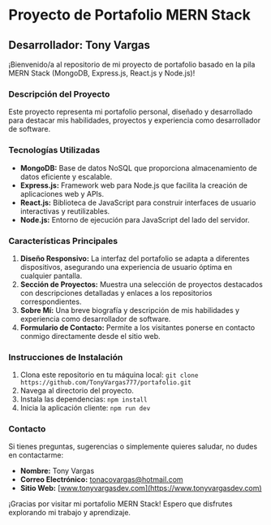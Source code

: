 # Proyecto de Portafolio MERN Stack

## Desarrollador: Tony Vargas

¡Bienvenido/a al repositorio de mi proyecto de portafolio basado en la pila MERN Stack (MongoDB, Express.js, React.js y Node.js)!

### Descripción del Proyecto
Este proyecto representa mi portafolio personal, diseñado y desarrollado para destacar mis habilidades, proyectos y experiencia como desarrollador de software.

### Tecnologías Utilizadas
- **MongoDB:** Base de datos NoSQL que proporciona almacenamiento de datos eficiente y escalable.
- **Express.js:** Framework web para Node.js que facilita la creación de aplicaciones web y APIs.
- **React.js:** Biblioteca de JavaScript para construir interfaces de usuario interactivas y reutilizables.
- **Node.js:** Entorno de ejecución para JavaScript del lado del servidor.

### Características Principales
1. **Diseño Responsivo:** La interfaz del portafolio se adapta a diferentes dispositivos, asegurando una experiencia de usuario óptima en cualquier pantalla.
2. **Sección de Proyectos:** Muestra una selección de proyectos destacados con descripciones detalladas y enlaces a los repositorios correspondientes.
3. **Sobre Mí:** Una breve biografía y descripción de mis habilidades y experiencia como desarrollador de software.
4. **Formulario de Contacto:** Permite a los visitantes ponerse en contacto conmigo directamente desde el sitio web.

### Instrucciones de Instalación
1. Clona este repositorio en tu máquina local: `git clone https://github.com/TonyVargas777/portafolio.git`
2. Navega al directorio del proyecto.
3. Instala las dependencias: `npm install`
4. Inicia la aplicación cliente: `npm run dev`

### Contacto
Si tienes preguntas, sugerencias o simplemente quieres saludar, no dudes en contactarme:
- **Nombre:** Tony Vargas
- **Correo Electrónico:** tonacovargas@hotmail.com
- **Sitio Web:** [www.tonyvargasdev.com](https://www.tonyvargasdev.com)

¡Gracias por visitar mi portafolio MERN Stack! Espero que disfrutes explorando mi trabajo y aprendizaje.
